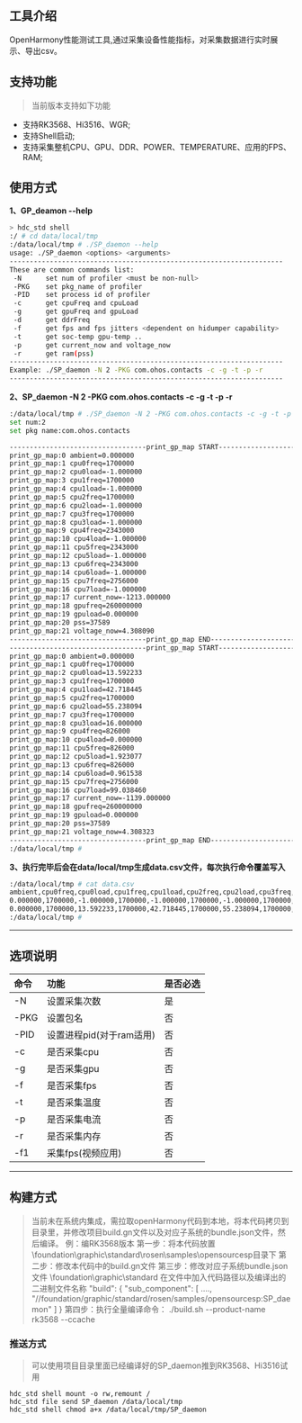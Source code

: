 ## 工具介绍

OpenHarmony性能测试工具,通过采集设备性能指标，对采集数据进行实时展示、导出csv。

## 支持功能

> 当前版本支持如下功能

- 支持RK3568、Hi3516、WGR;
- 支持Shell启动;
- 支持采集整机CPU、GPU、DDR、POWER、TEMPERATURE、应用的FPS、RAM;

## 使用方式

**1、GP_deamon --help**
```bash
> hdc_std shell
:/ # cd data/local/tmp
:/data/local/tmp # ./SP_daemon --help
usage: ./SP_daemon <options> <arguments>
--------------------------------------------------------------------
These are common commands list:
 -N      set num of profiler <must be non-null>
 -PKG    set pkg_name of profiler
 -PID    set process id of profiler
 -c      get cpuFreq and cpuLoad
 -g      get gpuFreq and gpuLoad
 -d      get ddrFreq
 -f      get fps and fps jitters <dependent on hidumper capability>
 -t      get soc-temp gpu-temp ..
 -p      get current_now and voltage_now
 -r      get ram(pss)
--------------------------------------------------------------------
Example: ./SP_daemon -N 2 -PKG com.ohos.contacts -c -g -t -p -r
--------------------------------------------------------------------
```
**2、SP_daemon -N 2 -PKG com.ohos.contacts -c -g -t -p -r**
```bash
:/data/local/tmp # ./SP_daemon -N 2 -PKG com.ohos.contacts -c -g -t -p -r
set num:2
set pkg name:com.ohos.contacts

----------------------------------print_gp_map START------------------------------------
print_gp_map:0 ambient=0.000000
print_gp_map:1 cpu0freq=1700000
print_gp_map:2 cpu0load=-1.000000
print_gp_map:3 cpu1freq=1700000
print_gp_map:4 cpu1load=-1.000000
print_gp_map:5 cpu2freq=1700000
print_gp_map:6 cpu2load=-1.000000
print_gp_map:7 cpu3freq=1700000
print_gp_map:8 cpu3load=-1.000000
print_gp_map:9 cpu4freq=2343000
print_gp_map:10 cpu4load=-1.000000
print_gp_map:11 cpu5freq=2343000
print_gp_map:12 cpu5load=-1.000000
print_gp_map:13 cpu6freq=2343000
print_gp_map:14 cpu6load=-1.000000
print_gp_map:15 cpu7freq=2756000
print_gp_map:16 cpu7load=-1.000000
print_gp_map:17 current_now=-1213.000000
print_gp_map:18 gpufreq=260000000
print_gp_map:19 gpuload=0.000000
print_gp_map:20 pss=37589
print_gp_map:21 voltage_now=4.308090
----------------------------------print_gp_map END--------------------------------------
----------------------------------print_gp_map START------------------------------------
print_gp_map:0 ambient=0.000000
print_gp_map:1 cpu0freq=1700000
print_gp_map:2 cpu0load=13.592233
print_gp_map:3 cpu1freq=1700000
print_gp_map:4 cpu1load=42.718445
print_gp_map:5 cpu2freq=1700000
print_gp_map:6 cpu2load=55.238094
print_gp_map:7 cpu3freq=1700000
print_gp_map:8 cpu3load=16.000000
print_gp_map:9 cpu4freq=826000
print_gp_map:10 cpu4load=0.000000
print_gp_map:11 cpu5freq=826000
print_gp_map:12 cpu5load=1.923077
print_gp_map:13 cpu6freq=826000
print_gp_map:14 cpu6load=0.961538
print_gp_map:15 cpu7freq=2756000
print_gp_map:16 cpu7load=99.038460
print_gp_map:17 current_now=-1139.000000
print_gp_map:18 gpufreq=260000000
print_gp_map:19 gpuload=0.000000
print_gp_map:20 pss=37589
print_gp_map:21 voltage_now=4.308323
----------------------------------print_gp_map END--------------------------------------
:/data/local/tmp #
```
**3、执行完毕后会在data/local/tmp生成data.csv文件，每次执行命令覆盖写入**
```bash
:/data/local/tmp # cat data.csv
ambient,cpu0freq,cpu0load,cpu1freq,cpu1load,cpu2freq,cpu2load,cpu3freq,cpu3load,cpu4freq,cpu4load,cpu5freq,cpu5load,cpu6freq,cpu6load,cpu7freq,cpu7load,current_now,gpufreq,gpuload,pss,voltage_now
0.000000,1700000,-1.000000,1700000,-1.000000,1700000,-1.000000,1700000,-1.000000,2343000,-1.000000,2343000,-1.000000,2343000,-1.000000,2756000,-1.000000,-1213.000000,260000000,0.000000,37589,4.308090
0.000000,1700000,13.592233,1700000,42.718445,1700000,55.238094,1700000,16.000000,826000,0.000000,826000,1.923077,826000,0.961538,2756000,99.038460,-1139.000000,260000000,0.000000,37589,4.308323
:/data/local/tmp #
```
---

## 选项说明

| 命令   | 功能                   |是否必选|
| :-----| :--------------------- |:-----|
| -N    | 设置采集次数             |是|
| -PKG  | 设置包名                | 否|
| -PID  | 设置进程pid(对于ram适用) |否|
| -c    | 是否采集cpu             | 否|
| -g    | 是否采集gpu             |否|
| -f    | 是否采集fps             |否|
| -t    | 是否采集温度             |否|
| -p    | 是否采集电流             |否|
| -r    | 是否采集内存             |否|
| -f1   | 采集fps(视频应用)        |否|

---
## 构建方式
> 当前未在系统内集成，需拉取openHarmony代码到本地，将本代码拷贝到目录里，并修改项目build.gn文件以及对应子系统的bundle.json文件，然后编译。
> 例：编RK3568版本
第一步：将本代码放置\foundation\graphic\standard\rosen\samples\opensourcesp目录下
第二步：修改本代码中的build.gn文件
第三步：修改对应子系统bundle.json文件  \foundation\graphic\standard
在文件中加入代码路径以及编译出的二进制文件名称
"build": {
    "sub_component": [
        ....,
        "//foundation/graphic/standard/rosen/samples/opensourcesp:SP_daemon"
    ]
}
第四步：执行全量编译命令： ./build.sh --product-name rk3568 --ccache 

### 推送方式

> 可以使用项目目录里面已经编译好的SP_daemon推到RK3568、Hi3516试用<br>
```shell
hdc_std shell mount -o rw,remount /
hdc_std file send SP_daemon /data/local/tmp
hdc_std shell chmod a+x /data/local/tmp/SP_daemon
```